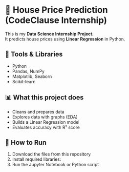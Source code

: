 # 🏡 House Price Prediction (CodeClause Internship)

This is my **Data Science Internship Project**.  
It predicts house prices using **Linear Regression** in Python.

## 🔧 Tools & Libraries
- Python  
- Pandas, NumPy  
- Matplotlib, Seaborn  
- Scikit-learn  

## 📊 What this project does
- Cleans and prepares data  
- Explores data with graphs (EDA)  
- Builds a Linear Regression model  
- Evaluates accuracy with R² score  

## 🚀 How to Run
1. Download the files from this repository  
2. Install required libraries:
3. Run the Jupyter Notebook or Python script  

